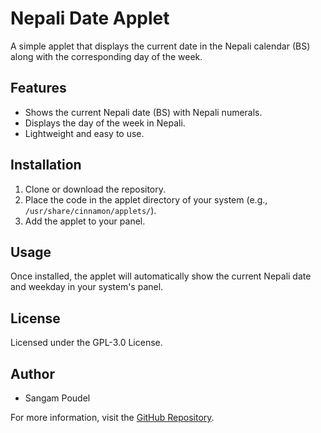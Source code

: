 # Nepali Date Applet

A simple applet that displays the current date in the Nepali calendar (BS) along with the corresponding day of the week.

## Features

- Shows the current Nepali date (BS) with Nepali numerals.
- Displays the day of the week in Nepali.
- Lightweight and easy to use.

## Installation

1. Clone or download the repository.
2. Place the code in the applet directory of your system (e.g., `/usr/share/cinnamon/applets/`).
3. Add the applet to your panel.

## Usage

Once installed, the applet will automatically show the current Nepali date and weekday in your system's panel.

## License

Licensed under the GPL-3.0 License.

## Author

- Sangam Poudel

For more information, visit the [GitHub Repository](https://github.com/its-sangam/nepali-date-applet).